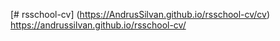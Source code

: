 [# rsschool-cv]
(https://AndrusSilvan.github.io/rsschool-cv/cv)
https://andrussilvan.github.io/rsschool-cv/
